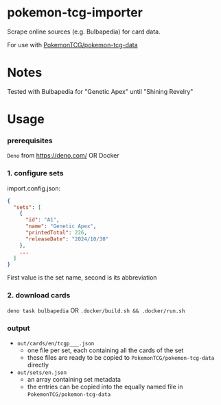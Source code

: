# pokemon-tcg-importer

Scrape online sources (e.g. Bulbapedia) for card data.

For use with
[PokemonTCG/pokemon-tcg-data](https://github.com/PokemonTCG/pokemon-tcg-data)

# Notes

Tested with Bulbapedia for "Genetic Apex" until "Shining Revelry"

# Usage

### prerequisites

`Deno` from https://deno.com/
OR
Docker

### 1. configure sets

import.config.json:

```json
{
  "sets": [
    {
      "id": "A1",
      "name": "Genetic Apex",
      "printedTotal": 226,
      "releaseDate": "2024/10/30"
    },
    ...
  ]
}
```

First value is the set name, second is its abbreviation

### 2. download cards

`deno task bulbapedia`
OR
`.docker/build.sh && .docker/run.sh`

### output

- `out/cards/en/tcgp___.json`
  - one file per set, each containing all the cards of the set
  - these files are ready to be copied to `PokemonTCG/pokemon-tcg-data` directly
- `out/sets/en.json`
  - an array containing set metadata
  - the entries can be copied into the equally named file in `PokemonTCG/pokemon-tcg-data`

